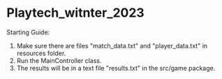 # Playtech_witnter_2023

Starting Guide:

1. Make sure there are files "match_data.txt" and "player_data.txt" in resources folder.
2. Run the MainController class.
3. The results will be in a text file "results.txt" in the src/game package.
